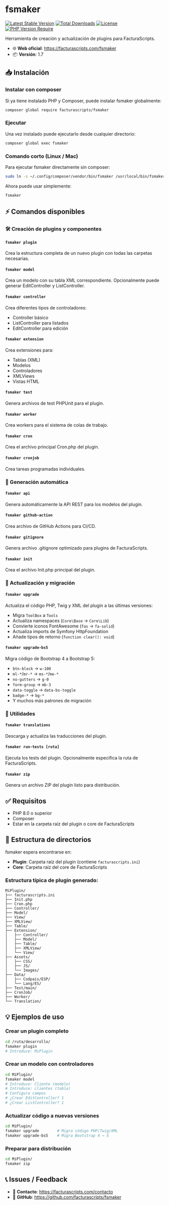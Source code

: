 # fsmaker

[![Latest Stable Version](https://poser.pugx.org/facturascripts/fsmaker/v/stable)](https://packagist.org/packages/facturascripts/fsmaker)
[![Total Downloads](https://poser.pugx.org/facturascripts/fsmaker/downloads)](https://packagist.org/packages/facturascripts/fsmaker)
[![License](https://poser.pugx.org/facturascripts/fsmaker/license)](https://packagist.org/packages/facturascripts/fsmaker)
[![PHP Version Require](https://poser.pugx.org/facturascripts/fsmaker/require/php)](https://packagist.org/packages/facturascripts/fsmaker)

Herramienta de creación y actualización de plugins para FacturaScripts.

- 🌐 **Web oficial**: https://facturascripts.com/fsmaker
- 📦 **Versión**: 1.7

## 📥 Instalación

### Instalar con composer
Si ya tiene instalado PHP y Composer, puede instalar fsmaker globalmente:

```bash
composer global require facturascripts/fsmaker
```

### Ejecutar
Una vez instalado puede ejecutarlo desde cualquier directorio:

```bash
composer global exec fsmaker
```

### Comando corto (Linux / Mac)
Para ejecutar fsmaker directamente sin composer:

```bash
sudo ln -s ~/.config/composer/vendor/bin/fsmaker /usr/local/bin/fsmaker
```

Ahora puede usar simplemente:

```bash
fsmaker
```

## ⚡ Comandos disponibles

### 🛠️ Creación de plugins y componentes

#### `fsmaker plugin`
Crea la estructura completa de un nuevo plugin con todas las carpetas necesarias.

#### `fsmaker model`
Crea un modelo con su tabla XML correspondiente. Opcionalmente puede generar EditController y ListController.

#### `fsmaker controller`
Crea diferentes tipos de controladores:
- Controller básico
- ListController para listados
- EditController para edición

#### `fsmaker extension`
Crea extensiones para:
- Tablas (XML)
- Modelos
- Controladores
- XMLViews
- Vistas HTML

#### `fsmaker test`
Genera archivos de test PHPUnit para el plugin.

#### `fsmaker worker`
Crea workers para el sistema de colas de trabajo.

#### `fsmaker cron`
Crea el archivo principal Cron.php del plugin.

#### `fsmaker cronjob`
Crea tareas programadas individuales.

### 🤖 Generación automática

#### `fsmaker api`
Genera automáticamente la API REST para los modelos del plugin.

#### `fsmaker github-action`
Crea archivo de GitHub Actions para CI/CD.

#### `fsmaker gitignore`
Genera archivo .gitignore optimizado para plugins de FacturaScripts.

#### `fsmaker init`
Crea el archivo Init.php principal del plugin.

### 🔄 Actualización y migración

#### `fsmaker upgrade`
Actualiza el código PHP, Twig y XML del plugin a las últimas versiones:
- Migra `ToolBox` a `Tools`
- Actualiza namespaces (`Core\Base` → `Core\Lib`)
- Convierte iconos FontAwesome (`fas` → `fa-solid`)
- Actualiza imports de Symfony HttpFoundation
- Añade tipos de retorno (`function clear(): void`)

#### `fsmaker upgrade-bs5`
Migra código de Bootstrap 4 a Bootstrap 5:
- `btn-block` → `w-100`
- `ml-*`/`mr-*` → `ms-*`/`me-*`
- `no-gutters` → `g-0`
- `form-group` → `mb-3`
- `data-toggle` → `data-bs-toggle`
- `badge-*` → `bg-*`
- Y muchos más patrones de migración

### 🔧 Utilidades

#### `fsmaker translations`
Descarga y actualiza las traducciones del plugin.

#### `fsmaker run-tests [ruta]`
Ejecuta los tests del plugin. Opcionalmente especifica la ruta de FacturaScripts.

#### `fsmaker zip`
Genera un archivo ZIP del plugin listo para distribución.

## ✅ Requisitos

- PHP 8.0 o superior
- Composer
- Estar en la carpeta raíz del plugin o core de FacturaScripts

## 📁 Estructura de directorios

fsmaker espera encontrarse en:
- **Plugin**: Carpeta raíz del plugin (contiene `facturascripts.ini`)
- **Core**: Carpeta raíz del core de FacturaScripts

### Estructura típica de plugin generado:
```
MiPlugin/
├── facturascripts.ini
├── Init.php
├── Cron.php
├── Controller/
├── Model/
├── View/
├── XMLView/
├── Table/
├── Extension/
│   ├── Controller/
│   ├── Model/
│   ├── Table/
│   ├── XMLView/
│   └── View/
├── Assets/
│   ├── CSS/
│   ├── JS/
│   └── Images/
├── Data/
│   ├── Codpais/ESP/
│   └── Lang/ES/
├── Test/main/
├── CronJob/
├── Worker/
└── Translation/
```

## 💡 Ejemplos de uso

### Crear un plugin completo
```bash
cd /ruta/desarrollo/
fsmaker plugin
# Introduce: MiPlugin
```

### Crear un modelo con controladores
```bash
cd MiPlugin/
fsmaker model
# Introduce: Cliente (modelo)
# Introduce: clientes (tabla)
# Configura campos
# ¿Crear EditController? 1
# ¿Crear ListController? 1
```

### Actualizar código a nuevas versiones
```bash
cd MiPlugin/
fsmaker upgrade        # Migra código PHP/Twig/XML
fsmaker upgrade-bs5    # Migra Bootstrap 4 → 5
```

### Preparar para distribución
```bash
cd MiPlugin/
fsmaker zip
```

## 📞 Issues / Feedback

- 💬 **Contacto**: https://facturascripts.com/contacto
- 🐛 **GitHub**: https://github.com/facturascripts/fsmaker
